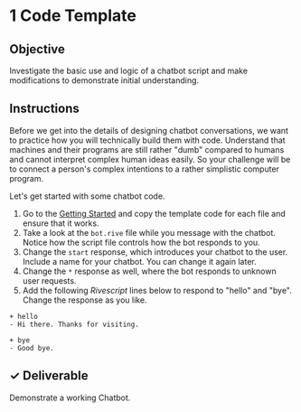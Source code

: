 # 1 Code Template

## Objective

Investigate the basic use and logic of a chatbot script and make modifications to demonstrate initial understanding.

## Instructions

Before we get into the details of designing chatbot conversations, we want to practice how you will technically build them with code. Understand that machines and their programs are still rather "dumb" compared to humans and cannot interpret complex human ideas easily. So your challenge will be to connect a person's complex intentions to a rather simplistic computer program.

Let's get started with some chatbot code.

1. Go to the [Getting Started](../core-template.md) and copy the template code for each file and ensure that it works.
2. Take a look at the `bot.rive` file while you message with the chatbot. Notice how the script file controls how the bot responds to you.
3. Change the `start` response, which introduces your chatbot to the user. Include a name for your chatbot. You can change it again later.
4. Change the `*` response as well, where the bot responds to unknown user requests.
5. Add the following _Rivescript_ lines below to respond to "hello" and "bye". Change the response as you like.

```text
+ hello
- Hi there. Thanks for visiting.

+ bye
- Good bye.
```

## ✓ Deliverable

Demonstrate a working Chatbot.

